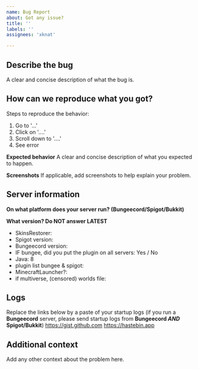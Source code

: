 ```yaml
---
name: Bug Report 
about: Got any issue? 
title: ''
labels: ''
assignees: 'xknat'

---
```


<!--
```
===========================================
= WARNING! Github is only for code issues. =
= For user support, go to our discord!    =
= http://skinsrestorer.net/discord        =
===========================================
```
-->

## Describe the bug

A clear and concise description of what the bug is.

## How can we reproduce what you got?

Steps to reproduce the behavior:

1. Go to '...'
2. Click on '....'
3. Scroll down to '....'
4. See error

**Expected behavior**
A clear and concise description of what you expected to happen.

**Screenshots**
If applicable, add screenshots to help explain your problem.

## Server information

**On what platform does your server run? (Bungeecord/Spigot/Bukkit)**

**What version? Do NOT answer LATEST**

* SkinsRestorer:
* Spigot version:
* Bungeecord version:
* IF bungee, did you put the plugin on all servers: Yes / No
* Java: 8
* plugin list bungee & spigot:
* MinecraftLauncher?:
* if multiverse, (censored) worlds file:

## Logs

Replace the links below by a paste of your startup logs (if you run a **Bungeecord** server, please send startup logs
from **Bungeecord *AND* Spigot/Bukkit**)
https://gist.github.com
https://hastebin.app

## Additional context

Add any other context about the problem here.
